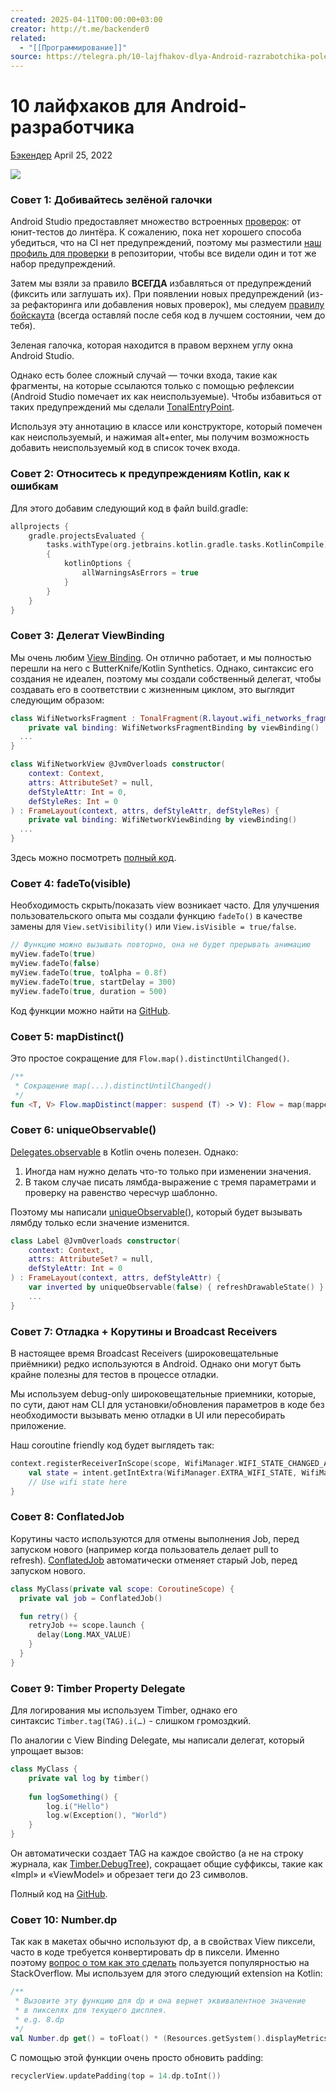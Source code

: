 ```yaml
---
created: 2025-04-11T00:00:00+03:00
creator: http://t.me/backender0
related:
  - "[[Программирование]]"
source: https://telegra.ph/10-lajfhakov-dlya-Android-razrabotchika-poleznye-extensions-na-Kotlin-04-25
---
```


# 10 лайфхаков для Android-разработчика

[Бэкендер](http://t.me/backender0) April 25, 2022

![](https://telegra.ph/file/e6620c0a3aeefb457e97f.png)

### Совет 1: Добивайтесь зелёной галочки

Android Studio предоставляет множество встроенных [проверок](https://www.jetbrains.com/help/idea/code-inspection.html): от юнит-тестов до линтёра. К сожалению, пока нет хорошего способа убедиться, что на CI нет предупреждений, поэтому мы разместили [наш профиль для проверки](https://gist.github.com/gpeal/97177ad27f38ef006495b0690415eba9) в репозитории, чтобы все видели один и тот же набор предупреждений.

Затем мы взяли за правило **ВСЕГДА** избавляться от предупреждений (фиксить или заглушать их). При появлении новых предупреждений (из-за рефакторинга или добавления новых проверок), мы следуем [правилу бойскаута](https://martinfowler.com/bliki/OpportunisticRefactoring.html) (всегда оставляй после себя код в лучшем состоянии, чем до тебя).

Зеленая галочка, которая находится в правом верхнем углу окна Android Studio.

Однако есть более сложный случай — точки входа, такие как фрагменты, на которые ссылаются только с помощью рефлексии (Android Studio помечает их как неиспользуемые). Чтобы избавиться от таких предупреждений мы сделали [TonalEntryPoint](https://gist.github.com/gpeal/4bddd5c5f52765fb47df234d4a4b2ba8).

Используя эту аннотацию в классе или конструкторе, который помечен как неиспользуемый, и нажимая alt+enter, мы получим возможность добавить неиспользуемый код в список точек входа.

### Совет 2: Относитесь к предупреждениям Kotlin, как к ошибкам

Для этого добавим следующий код в файл build.gradle:

```kotlin
allprojects {
    gradle.projectsEvaluated {
        tasks.withType(org.jetbrains.kotlin.gradle.tasks.KotlinCompile).configureEach
        {
            kotlinOptions {
                allWarningsAsErrors = true
            }
        }
    }
}
```

### Совет 3: Делегат ViewBinding

Мы очень любим [View Binding](https://developer.android.com/topic/libraries/view-binding). Он отлично работает, и мы полностью перешли на него с ButterKnife/Kotlin Synthetics. Однако, синтаксис его создания не идеален, поэтому мы создали собственный делегат, чтобы создавать его в соответствии с жизненным циклом, это выглядит следующим образом:

```kotlin
class WifiNetworksFragment : TonalFragment(R.layout.wifi_networks_fragment) {
    private val binding: WifiNetworksFragmentBinding by viewBinding()
  ...
}

class WifiNetworkView @JvmOverloads constructor(
    context: Context,
    attrs: AttributeSet? = null,
    defStyleAttr: Int = 0,
    defStyleRes: Int = 0
) : FrameLayout(context, attrs, defStyleAttr, defStyleRes) {
    private val binding: WifiNetworkViewBinding by viewBinding()
  ...
}
```

Здесь можно посмотреть [полный код](https://gist.github.com/gpeal/9925b6333220dcdd3ad29d7c5081c5ea).

### Совет 4: fadeTo(visible)

Необходимость скрыть/показать view возникает часто. Для улучшения пользовательского опыта мы создали функцию `fadeTo()` в качестве замены для `View.setVisibility()` или `View.isVisible = true/false`.

```kotlin
// Функцию можно вызывать повторно, она не будет прерывать анимацию
myView.fadeTo(true)
myView.fadeTo(false)
myView.fadeTo(true, toAlpha = 0.8f)
myView.fadeTo(true, startDelay = 300)
myView.fadeTo(true, duration = 500)
```

Код функции можно найти на [GitHub](https://gist.github.com/gpeal/2784b455cfd22d7ba567fa9c24144656).

### Совет 5: mapDistinct()

Это простое сокращение для `Flow.map().distinctUntilChanged()`.

```kotlin
/**
 * Сокращение map(...).distinctUntilChanged()
 */
fun <T, V> Flow.mapDistinct(mapper: suspend (T) -> V): Flow = map(mapper).distinctUntilChanged()
```

### Совет 6: uniqueObservable()

[Delegates.observable](https://kotlinlang.org/api/latest/jvm/stdlib/kotlin.properties/-delegates/observable.html) в Kotlin очень полезен. Однако:

1. Иногда нам нужно делать что-то только при изменении значения.
2. В таком случае писать лямбда-выражение с тремя параметрами и проверку на равенство чересчур шаблонно.

Поэтому мы написали [uniqueObservable()](https://gist.github.com/gpeal/7505f6308e20a0dd59c2fd2141e19159), который будет вызывать лямбду только если значение изменится.

```kotlin
class Label @JvmOverloads constructor(
    context: Context,
    attrs: AttributeSet? = null,
    defStyleAttr: Int = 0
) : FrameLayout(context, attrs, defStyleAttr) {
    var inverted by uniqueObservable(false) { refreshDrawableState() }
    ...
}
```

### Совет 7: Отладка + Корутины и Broadcast Receivers

В настоящее время Broadcast Receivers (широковещательные приёмники) редко используются в Android. Однако они могут быть крайне полезны для тестов в процессе отладки.

Мы используем debug-only широковещательные приемники, которые, по сути, дают нам CLI для установки/обновления параметров в коде без необходимости вызывать меню отладки в UI или пересобирать приложение.

Наш coroutine friendly код будет выглядеть так:

```kotlin
context.registerReceiverInScope(scope, WifiManager.WIFI_STATE_CHANGED_ACTION) { intent ->
    val state = intent.getIntExtra(WifiManager.EXTRA_WIFI_STATE, WifiManager.WIFI_STATE_DISABLED)
    // Use wifi state here
}
```

### Совет 8: ConflatedJob

Корутины часто используются для отмены выполнения Job, перед запуском нового (например когда пользователь делает pull to refresh). [ConflatedJob](https://gist.github.com/gpeal/b77509b46bd6d1db557b952731d01101) автоматически отменяет старый Job, перед запуском нового.

```kotlin
class MyClass(private val scope: CoroutineScope) {
  private val job = ConflatedJob()

  fun retry() {
    retryJob += scope.launch {
      delay(Long.MAX_VALUE)
    }
  }
}
```

### Совет 9: Timber Property Delegate

Для логирования мы используем Timber, однако его синтаксис `Timber.tag(TAG).i(…)` - слишком громоздкий.

По аналогии с View Binding Delegate, мы написали делегат, который упрощает вызов:

```kotlin
class MyClass {
    private val log by timber()
	
    fun logSomething() {
        log.i("Hello")
        log.w(Exception(), "World")
    }
}
```

Он автоматически создает TAG на каждое свойство (а не на строку журнала, как [Timber.DebugTree](https://jakewharton.github.io/timber/timber/log/Timber.DebugTree.html)), сокращает общие суффиксы, такие как «Impl» и «ViewModel» и обрезает теги до 23 символов.

Полный код на [GitHub](https://gist.github.com/gpeal/2666c668c9e02e3064e87bcd0557e070).

### Совет 10: Number.dp

Так как в макетах обычно используют dp, а в свойствах View пиксели, часто в коде требуется конвертировать dp в пиксели. Именно поэтому [вопрос о том как это сделать](https://stackoverflow.com/questions/4605527/converting-pixels-to-dp?answertab=votes#tab-top) пользуется популярностью на StackOverflow. Мы используем для этого следующий extension на Kotlin:

```kotlin
/**
 * Вызовите эту функцию для dp и она вернет эквивалентное значение
 * в пикселях для текущего дисплея.
 * e.g. 8.dp
 */
val Number.dp get() = toFloat() * (Resources.getSystem().displayMetrics.densityDpi.toFloat() / DisplayMetrics.DENSITY_DEFAULT)
```

С помощью этой функции очень просто обновить padding:

```kotlin
recyclerView.updatePadding(top = 14.dp.toInt())
```
